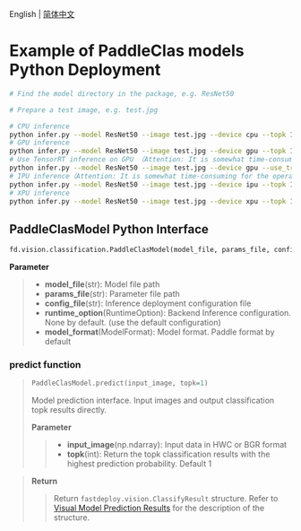 English | [简体中文](README_CN.md)
# Example of PaddleClas models Python Deployment

```bash
# Find the model directory in the package, e.g. ResNet50

# Prepare a test image, e.g. test.jpg

# CPU inference
python infer.py --model ResNet50 --image test.jpg --device cpu --topk 1
# GPU inference
python infer.py --model ResNet50 --image test.jpg --device gpu --topk 1
# Use TensorRT inference on GPU （Attention: It is somewhat time-consuming for the operation of model serialization when running TensorRT inference for the first time. Please be patient.）
python infer.py --model ResNet50 --image test.jpg --device gpu --use_trt True --topk 1
# IPU inference（Attention: It is somewhat time-consuming for the operation of model serialization when running IPU inference for the first time. Please be patient.）
python infer.py --model ResNet50 --image test.jpg --device ipu --topk 1
# XPU inference
python infer.py --model ResNet50 --image test.jpg --device xpu --topk 1
```

## PaddleClasModel Python Interface

```python
fd.vision.classification.PaddleClasModel(model_file, params_file, config_file, runtime_option=None, model_format=ModelFormat.PADDLE)
```

**Parameter**

> * **model_file**(str): Model file path
> * **params_file**(str): Parameter file path
> * **config_file**(str): Inference deployment configuration file
> * **runtime_option**(RuntimeOption): Backend Inference configuration. None by default. (use the default configuration)
> * **model_format**(ModelFormat): Model format. Paddle format by default

### predict function

> ```python
> PaddleClasModel.predict(input_image, topk=1)
> ```
>
> Model prediction interface. Input images and output classification topk results directly.
>
> **Parameter**
>
> > * **input_image**(np.ndarray): Input data in HWC or BGR format
> > * **topk**(int): Return the topk classification results with the highest prediction probability. Default 1

> **Return**
>
> > Return `fastdeploy.vision.ClassifyResult` structure. Refer to [Visual Model Prediction Results](https://github.com/PaddlePaddle/FastDeploy/blob/develop/docs/api/vision_results/classification_result.md) for the description of the structure.
